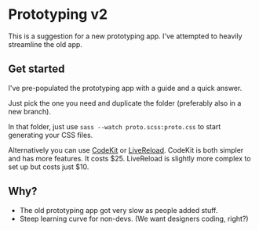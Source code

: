 # Prototyping v2

This is a suggestion for a new prototyping app. I've attempted to heavily streamline the old app.

## Get started

I've pre-populated the prototyping app with a guide and a quick answer.

Just pick the one you need and duplicate the folder (preferably also in a new branch).

In that folder, just use `sass --watch proto.scss:proto.css` to start generating your CSS files.

Alternatively you can use [CodeKit](http://incident57.com/codekit/) or [LiveReload](http://livereload.com/). CodeKit is both simpler and has more features. It costs $25. LiveReload is slightly more complex to set up but costs just $10.

## Why?

* The old prototyping app got very slow as people added stuff.
* Steep learning curve for non-devs. (We want designers coding, right?)
